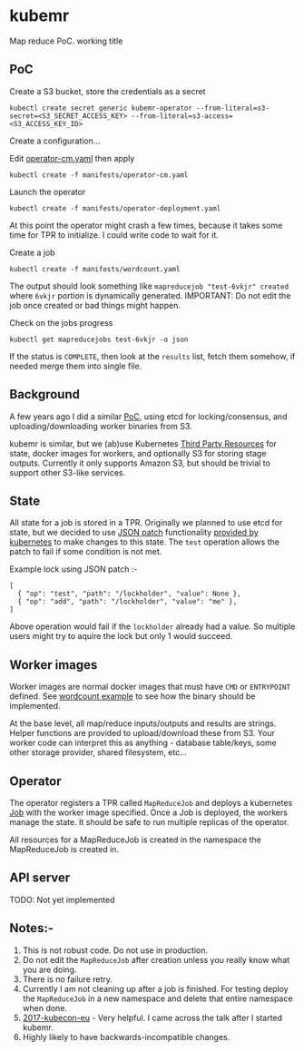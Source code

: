 # kubemr
Map reduce PoC. working title

## PoC

Create a S3 bucket, store the credentials as a secret

    kubectl create secret generic kubemr-operator --from-literal=s3-secret=<S3_SECRET_ACCESS_KEY> --from-literal=s3-access=<S3_ACCESS_KEY_ID>

Create a configuration...

Edit [operator-cm.yaml](manifests/operator-cm.yaml) then apply

    kubectl create -f manifests/operator-cm.yaml

Launch the operator

    kubectl create -f manifests/operator-deployment.yaml

At this point the operator might crash a few times, because it takes some time for TPR to initialize. I could write code to wait for it.

Create a job

    kubectl create -f manifests/wordcount.yaml

The output should look something like `mapreducejob "test-6vkjr" created` where `6vkjr` portion is dynamically generated.
IMPORTANT: Do not edit the job once created or bad things might happen.

Check on the jobs progress

    kubectl get mapreducejobs test-6vkjr -o json

If the status is `COMPLETE`, then look at the `results` list, fetch them somehow, if needed merge them into single file.

## Background

A few years ago I did a similar [PoC](https://github.com/turbobytes/gomr), using etcd for locking/consensus, and uploading/downloading worker binaries from S3.

kubemr is similar, but we (ab)use Kubernetes [Third Party Resources](https://kubernetes.io/docs/concepts/ecosystem/thirdpartyresource/) for state, docker images for workers, and optionally S3 for storing stage outputs. Currently it only supports Amazon S3, but should be trivial to support other S3-like services.

## State

All state for a job is stored in a TPR. Originally we planned to use etcd for state, but we decided to use [JSON patch](http://jsonpatch.com/) functionality [provided by kubernetes](https://github.com/kubernetes/community/blob/master/contributors/devel/api-conventions.md#patch-operations) to make changes to this state. The `test` operation allows the patch to fail if some condition is not met.

Example lock using JSON patch :-

```
[
  { "op": "test", "path": "/lockholder", "value": None },
  { "op": "add", "path": "/lockholder", "value": "me" },
]
```

Above operation would fail if the `lockholder` already had a value. So multiple users might try to aquire the lock but only 1 would succeed.

## Worker images

Worker images are normal docker images that must have `CMD` or `ENTRYPOINT` defined. See [wordcount example](cmd/wordcount/) to see how the binary should be implemented.

At the base level, all map/reduce inputs/outputs and results are strings. Helper functions are provided to upload/download these from S3. Your worker code can interpret this as anything - database table/keys, some other storage provider, shared filesystem, etc...

## Operator

The operator registers a TPR called `MapReduceJob` and deploys a kubernetes [Job](https://kubernetes.io/docs/concepts/workloads/controllers/jobs-run-to-completion/) with the worker image specified. Once a Job is deployed, the workers manage the state. It should be safe to run multiple replicas of the operator.

All resources for a MapReduceJob is created in the namespace the MapReduceJob is created in.

## API server

TODO: Not yet implemented

## Notes:-

1. This is not robust code. Do not use in production.
2. Do not edit the `MapReduceJob` after creation unless you really know what you are doing.
3. There is no failure retry.
4. Currently I am not cleaning up after a job is finished. For testing deploy the `MapReduceJob` in a new namespace and delete that entire namespace when done.
5. [2017-kubecon-eu](https://github.com/arschles/2017-KubeCon-EU) - Very helpful. I came across the talk after I started kubemr.
6. Highly likely to have backwards-incompatible changes.
